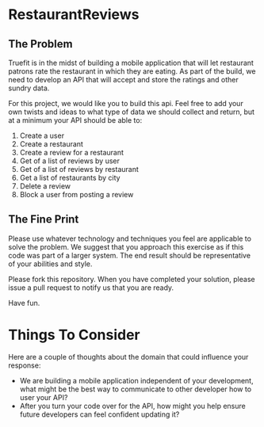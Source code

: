 # RestaurantReviews

## The Problem
Truefit is in the midst of building a mobile application that will let restaurant patrons rate the restaurant in which they are eating. As part of the build, we need to develop an API that will accept and store the ratings and other sundry data. 

For this project, we would like you to build this api. Feel free to add your own twists and ideas to what type of data we should collect and return, but at a minimum your API should be able to:

1. Create a user
2. Create a restaurant
3. Create a review for a restaurant
4. Get of a list of reviews by user
5. Get of a list of reviews by restaurant
6. Get a list of restaurants by city
7. Delete a review
8. Block a user from posting a review

## The Fine Print
Please use whatever technology and techniques you feel are applicable to solve the problem. We suggest that you approach this exercise as if this code was part of a larger system. The end result should be representative of your abilities and style.

Please fork this repository. When you have completed your solution, please issue a pull request to notify us that you are ready.

Have fun.

# Things To Consider
Here are a couple of thoughts about the domain that could influence your response:

* We are building a mobile application independent of your development, what might be the best way to communicate to other developer how to user your API?
* After you turn your code over for the API, how might you help ensure future developers can feel confident updating it?